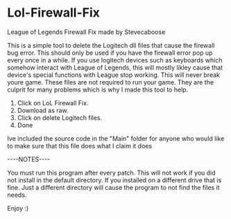 Lol-Firewall-Fix
================

League of Legends Firewall Fix made by Stevecaboose

This is a simple tool to delete the Logitech dll files that cause the firewall bug error. This should only be used if you
have the firewall error pop up every once in a while. If you use logitech devices such as keyboards which somehow interact
with League of Legends, this will mostly likley cause that device's special functions with League stop working. This will never
break youre game. These files are not required to run your game. They are the culprit for many problems which is why I made this
tool to help.

1. Click on LoL Firewall Fix.
2. Download as raw.
3. Click on delete Logitech files.
4. Done

Ive included the source code in the "Main" folder for anyone who would like to make sure that this file does what I claim it does

----NOTES----

You must run this program after every patch.
This will not work if you did not install in the default directory. If you installed on a different drive that is fine. Just a different directory will cause the program to not find the files it needs.

Enjoy :)


